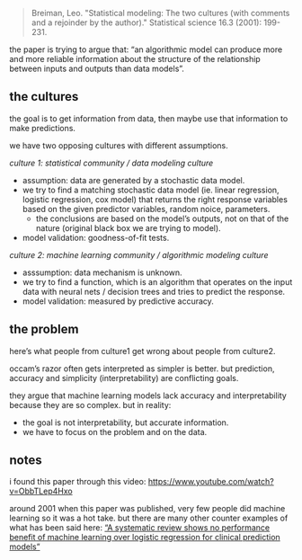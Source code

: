 > Breiman, Leo. "Statistical modeling: The two cultures (with comments and a rejoinder by the author)." Statistical science 16.3 (2001): 199-231.

the paper is trying to argue that: “an algorithmic model can produce more and more reliable information about the structure of the relationship between inputs and outputs than data models”.

## the cultures

the goal is to get information from data, then maybe use that information to make predictions.

we have two opposing cultures with different assumptions.

_culture 1: statistical community / data modeling culture_

- assumption: data are generated by a stochastic data model.
- we try to find a matching stochastic data model (ie. linear regression, logistic regression, cox model) that returns the right response variables based on the given predictor variables, random noice, parameters.
  - the conclusions are based on the model’s outputs, not on that of the nature (original black box we are trying to model).
- model validation: goodness-of-fit tests.

_culture 2: machine learning community / algorithmic modeling culture_

- asssumption: data mechanism is unknown.
- we try to find a function, which is an algorithm that operates on the input data with neural nets / decision trees and tries to predict the response.
- model validation: measured by predictive accuracy.

## the problem

here’s what people from culture1 get wrong about people from culture2.

occam’s razor often gets interpreted as simpler is better. but prediction, accuracy and simplicity (interpretability) are conflicting goals. 

they argue that machine learning models lack accuracy and interpretability because they are so complex. but in reality:

- the goal is not interpretability, but accurate information.
- we have to focus on the problem and on the data.

## notes

i found this paper through this video: https://www.youtube.com/watch?v=ObbTLep4Hxo

around 2001 when this paper was published, very few people did machine learning so it was a hot take. but there are many other counter examples of what has been said here: [“A systematic review shows no performance benefit of machine learning over logistic regression for clinical prediction models”](https://pubmed.ncbi.nlm.nih.gov/30763612/)
